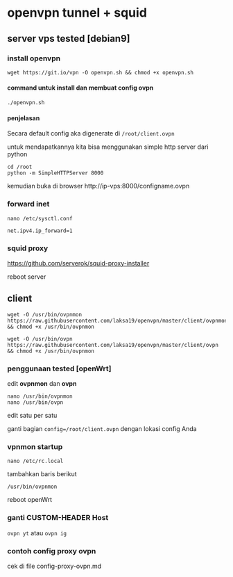 # openvpn tunnel + squid

## server vps tested [debian9]

### install openvpn
```wget https://git.io/vpn -O openvpn.sh && chmod +x openvpn.sh```
#### command untuk install dan membuat config ovpn
```./openvpn.sh```
#### penjelasan
Secara default config aka digenerate di ```/root/client.ovpn```

untuk mendapatkannya kita bisa menggunakan simple http server dari python

```
cd /root
python -m SimpleHTTPServer 8000
```

kemudian buka di browser http://ip-vps:8000/configname.ovpn


### forward inet

```nano /etc/sysctl.conf```

```net.ipv4.ip_forward=1```

### squid proxy
https://github.com/serverok/squid-proxy-installer

reboot server

## client

```shell
wget -O /usr/bin/ovpnmon https://raw.githubusercontent.com/laksa19/openvpn/master/client/ovpnmon && chmod +x /usr/bin/ovpnmon

wget -O /usr/bin/ovpn https://raw.githubusercontent.com/laksa19/openvpn/master/client/ovpn && chmod +x /usr/bin/ovpnmon

```
### penggunaan tested [openWrt]

edit **ovpnmon** dan **ovpn**

```
nano /usr/bin/ovpnmon
nano /usr/bin/ovpn
```
edit satu per satu

ganti bagian ```config=/root/client.ovpn``` dengan lokasi config Anda

### vpnmon startup

```nano /etc/rc.local```

tambahkan baris berikut

```/usr/bin/ovpnmon```

reboot openWrt

### ganti CUSTOM-HEADER Host

```ovpn yt``` atau ```ovpn ig```

### contoh config proxy ovpn
cek di file config-proxy-ovpn.md

